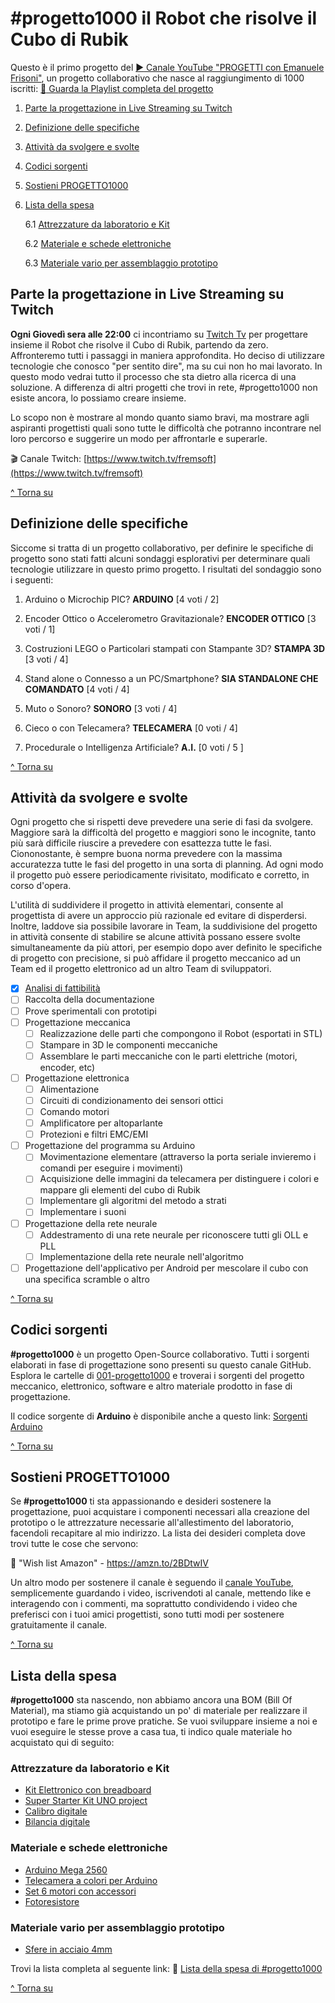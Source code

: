 # #progetto1000 il Robot che risolve il Cubo di Rubik
Questo è il primo progetto del [:arrow_forward: Canale YouTube "PROGETTI con Emanuele Frisoni"](https://youtube.com/c/fremsoft), un progetto collaborativo che nasce al raggiungimento di 1000 iscritti: [:movie_camera: Guarda la Playlist completa del progetto](https://www.youtube.com/watch?v=VcB0eAnL97o&list=PLxAafib4pWc7LSfuXC9RSEif6I1dyx5FP)

1. [Parte la progettazione in Live Streaming su Twitch](README.md#parte-la-progettazione-in-live-streaming-su-twitch)
2. [Definizione delle specifiche](README.md#definizione-delle-specifiche)
3. [Attività da svolgere e svolte](README.md#attivit%C3%A0-da-svolgere-e-svolte)
4. [Codici sorgenti](README.md#codici-sorgenti)
5. [Sostieni PROGETTO1000](README.md#sostieni-progetto1000)
6. [Lista della spesa](README.md#lista-della-spesa)

   6.1 [Attrezzature da laboratorio e Kit](README.md#attrezzature-da-laboratorio-e-kit)
   
   6.2 [Materiale e schede elettroniche](README.md#materiale-e-schede-elettroniche)
   
   6.3 [Materiale vario per assemblaggio prototipo](README.md#materiale-vario-per-assemblaggio-prototipo)
   

## Parte la progettazione in Live Streaming su Twitch
**Ogni Giovedì sera alle 22:00** ci incontriamo su [Twitch Tv](https://www.twitch.tv/fremsoft) per progettare insieme il Robot che risolve il Cubo di Rubik, partendo da zero. Affronteremo tutti i passaggi in maniera approfondita. Ho deciso di utilizzare tecnologie che conosco "per sentito dire", ma su cui non ho mai lavorato. In questo modo vedrai tutto il processo che sta dietro alla ricerca di una soluzione. A differenza di altri progetti che trovi in rete, #progetto1000 non esiste ancora, lo possiamo creare insieme. 

Lo scopo non è mostrare al mondo quanto siamo bravi, ma mostrare agli aspiranti progettisti quali sono tutte le difficoltà che potranno incontrare nel loro percorso e suggerire un modo per affrontarle e superarle.

:clapper: Canale Twitch:  [https://www.twitch.tv/fremsoft](https://www.twitch.tv/fremsoft)

[^ Torna su](README.md#progetto1000-il-robot-che-risolve-il-cubo-di-rubik)

## Definizione delle specifiche
Siccome si tratta di un progetto collaborativo, per definire le specifiche di progetto sono stati fatti alcuni sondaggi esplorativi per determinare quali tecnologie utilizzare in questo primo progetto. I risultati del sondaggio sono i seguenti:

1. Arduino o Microchip PIC? **ARDUINO** [4 voti / 2]

2. Encoder Ottico o Accelerometro Gravitazionale? **ENCODER OTTICO** [3 voti / 1]

3. Costruzioni LEGO o Particolari stampati con Stampante 3D? **STAMPA 3D** [3 voti / 4]

4. Stand alone o Connesso a un PC/Smartphone? **SIA STANDALONE CHE COMANDATO** [4 voti / 4]

5. Muto o Sonoro? **SONORO** [3 voti / 4]

6. Cieco o con Telecamera? **TELECAMERA** [0 voti / 4]

7. Procedurale o Intelligenza Artificiale? **A.I.** [0 voti / 5 ]

[^ Torna su](README.md#progetto1000-il-robot-che-risolve-il-cubo-di-rubik)

## Attività da svolgere e svolte
Ogni progetto che si rispetti deve prevedere una serie di fasi da svolgere. Maggiore sarà la difficoltà del progetto e maggiori sono le incognite, tanto più sarà difficile riuscire a prevedere con esattezza tutte le fasi. Ciononostante, è sempre buona norma prevedere con la massima accuratezza tutte le fasi del progetto in una sorta di planning. Ad ogni modo il progetto può essere periodicamente rivisitato, modificato e corretto, in corso d'opera.

L'utilità di suddividere il progetto in attività elementari, consente al progettista di avere un approccio più razionale ed evitare di disperdersi. Inoltre, laddove sia possibile lavorare in Team, la suddivisione del progetto in attività consente di stabilire se alcune attività possano essere svolte simultaneamente da più attori, per esempio dopo aver definito le specifiche di progetto con precisione, si può affidare il progetto meccanico ad un Team ed il progetto elettronico ad un altro Team di sviluppatori.

- [x] [Analisi di fattibilità](https://youtu.be/We6UntzGp7k)
- [ ] Raccolta della documentazione
- [ ] Prove sperimentali con prototipi
- [ ] Progettazione meccanica 
  - [ ] Realizzazione delle parti che compongono il Robot (esportati in STL)
  - [ ] Stampare in 3D le componenti meccaniche
  - [ ] Assemblare le parti meccaniche con le parti elettriche (motori, encoder, etc)
- [ ] Progettazione elettronica
   - [ ] Alimentazione
   - [ ] Circuiti di condizionamento dei sensori ottici
   - [ ] Comando motori
   - [ ] Amplificatore per altoparlante
   - [ ] Protezioni e filtri EMC/EMI
- [ ] Progettazione del programma su Arduino
  - [ ] Movimentazione elementare (attraverso la porta seriale invieremo i comandi per eseguire i movimenti)
  - [ ] Acquisizione delle immagini da telecamera per distinguere i colori e mappare gli elementi del cubo di Rubik
  - [ ] Implementare gli algoritmi del metodo a strati 
  - [ ] Implementare i suoni
- [ ] Progettazione della rete neurale
  - [ ] Addestramento di una rete neurale per riconoscere tutti gli OLL e PLL
  - [ ] Implementazione della rete neurale nell'algoritmo 
- [ ] Progettazione dell'applicativo per Android per mescolare il cubo con una specifica scramble o altro 

[^ Torna su](README.md#progetto1000-il-robot-che-risolve-il-cubo-di-rubik)

## Codici sorgenti
**#progetto1000** è un progetto Open-Source collaborativo. Tutti i sorgenti elaborati in fase di progettazione sono presenti su questo canale GitHub. Esplora le cartelle di [001-progetto1000](https://github.com/fremsoft/001-progetto1000) e troverai i sorgenti del progetto meccanico, elettronico, software e altro materiale prodotto in fase di progettazione.

Il codice sorgente di **Arduino** è disponibile anche a questo link: [Sorgenti Arduino](https://create.arduino.cc/editor/fremsoft/6501effc-6729-46f5-a2f1-0bfa0e9eb691/preview)

[^ Torna su](README.md#progetto1000-il-robot-che-risolve-il-cubo-di-rubik)

## Sostieni PROGETTO1000 
Se **#progetto1000** ti sta appassionando e desideri sostenere la progettazione, puoi acquistare i componenti necessari alla creazione del prototipo o le attrezzature necessarie all'allestimento del laboratorio, facendoli recapitare al mio indirizzo. La lista dei desideri completa dove trovi tutte le cose che servono:

:notebook: "Wish list Amazon" - https://amzn.to/2BDtwIV

Un altro modo per sostenere il canale è seguendo il [canale YouTube](https://youtube.com/c/fremsoft), semplicemente guardando i video, iscrivendoti al canale, mettendo like e interagendo con i commenti, ma soprattutto condividendo i video che preferisci con i tuoi amici progettisti, sono tutti modi per sostenere gratuitamente il canale.

[^ Torna su](README.md#progetto1000-il-robot-che-risolve-il-cubo-di-rubik)

## Lista della spesa
**#progetto1000** sta nascendo, non abbiamo ancora una BOM (Bill Of Material), ma stiamo già acquistando un po' di materiale per realizzare il prototipo e fare le prime prove pratiche. Se vuoi sviluppare insieme a noi e vuoi eseguire le stesse prove a casa tua, ti indico quale materiale ho acquistato qui di seguito:

### Attrezzature da laboratorio e Kit
* [Kit Elettronico con breadboard](https://amzn.to/2QTgOw7)
* [Super Starter Kit UNO project](https://amzn.to/2QJrnNc)
* [Calibro digitale](https://amzn.to/36QMR6w)
* [Bilancia digitale](https://amzn.to/3nxseCa)

### Materiale e schede elettroniche
* [Arduino Mega 2560](https://amzn.to/30RCvj6)
* [Telecamera a colori per Arduino](https://amzn.to/3nbS0Ma)
* [Set 6 motori con accessori](https://amzn.to/3nhQrfy)
* [Fotoresistore](https://amzn.to/370EtBg)

### Materiale vario per assemblaggio prototipo
* [Sfere in acciaio 4mm](https://amzn.to/3lzfDwr)

Trovi la lista completa al seguente link:
🛒 [Lista della spesa di #progetto1000](https://www.amazon.it/hz/wishlist/ls/8D7WPLCAZ7KL?tag=p-ef-21)


[^ Torna su](README.md#progetto1000-il-robot-che-risolve-il-cubo-di-rubik)
